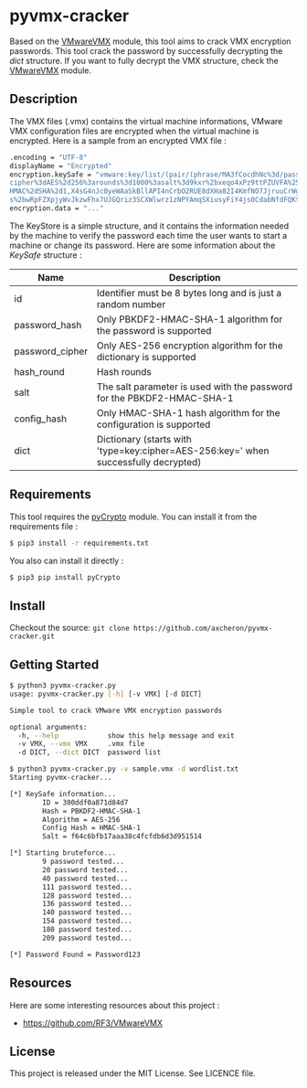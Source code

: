 # pyvmx-cracker

Based on the [VMwareVMX](https://github.com/RF3/VMwareVMX) module, this tool aims to crack VMX encryption passwords. This tool crack the password by successfully decrypting the *dict* structure. If you want to fully decrypt the VMX structure, check the [VMwareVMX](https://github.com/RF3/VMwareVMX) module.

## Description

The VMX files (.vmx) contains the virtual machine informations, VMware VMX configuration files are encrypted when the virtual machine is
encrypted. Here is a sample from an encrypted VMX file :

```bash
.encoding = "UTF-8"
displayName = "Encrypted"
encryption.keySafe = "vmware:key/list/(pair/(phrase/MA3fCocdhNc%3d/pass2key%3dPBKDF2%2dHMAC%2dSHA%2d1%3a
cipher%3dAES%2d256%3arounds%3d1000%3asalt%3d9kxr%2bxeqo4xPz9ttPZUVFA%253d%253d,
HMAC%2dSHA%2d1,X4sG4nJc0yeWAaSkBllAPI4nCrbO2RUE8dXHa82I4KmfNO7JjruuCrWgRRT6EUQHGQP%2bTDjPFSLHZ
s%2bwRpFZXpjyWvJkzwFhx7UJGQriz3SCXWlwrz1zNPYAmqSXiusyFiY4js0CdabNfdFQKtLy79jDuP0%3d))"
encryption.data = "..."
```

The KeyStore is a simple structure, and it contains the information needed by the machine to verify the password each time the user wants to start a machine or change its password. Here are some information about the *KeySafe* structure :

| Name | Description |
| ---- | ----------- | 
| id | Identifier must be 8 bytes long and is just a random number | 
| password_hash | Only PBKDF2-HMAC-SHA-1 algorithm for the password is supported | 
| password_cipher | Only AES-256 encryption algorithm for the dictionary is supported | 
| hash_round | Hash rounds | 
| salt | The salt parameter is used with the password for the PBKDF2-HMAC-SHA-1 | 
| config_hash | Only HMAC-SHA-1 hash algorithm for the configuration is supported | 
| dict | Dictionary (starts with 'type=key:cipher=AES-256:key=' when successfully decrypted) | 


## Requirements

This tool requires the [pyCrypto](https://www.dlitz.net/software/pycrypto/) module. You can install it from the requirements file :

```bash
$ pip3 install -r requirements.txt
```

You also can install it directly :

```bash
$ pip3 pip install pyCrypto
```

## Install

Checkout the source: `git clone https://github.com/axcheron/pyvmx-cracker.git`

## Getting Started

```bash
$ python3 pyvmx-cracker.py
usage: pyvmx-cracker.py [-h] [-v VMX] [-d DICT]

Simple tool to crack VMware VMX encryption passwords

optional arguments:
  -h, --help            show this help message and exit
  -v VMX, --vmx VMX     .vmx file
  -d DICT, --dict DICT  password list

$ python3 pyvmx-cracker.py -v sample.vmx -d wordlist.txt
Starting pyvmx-cracker...

[*] KeySafe information...
        ID = 300ddf0a871d84d7
        Hash = PBKDF2-HMAC-SHA-1
        Algorithm = AES-256
        Config Hash = HMAC-SHA-1
        Salt = f64c6bfb17aaa38c4fcfdb6d3d951514

[*] Starting bruteforce...
        9 password tested...
        20 password tested...
        40 password tested...
        111 password tested...
        128 password tested...
        136 password tested...
        140 password tested...
        154 password tested...
        180 password tested...
        209 password tested...

[*] Password Found = Password123
```

## Resources

Here are some interesting resources about this project :

- https://github.com/RF3/VMwareVMX

## License

This project is released under the MIT License. See LICENCE file.